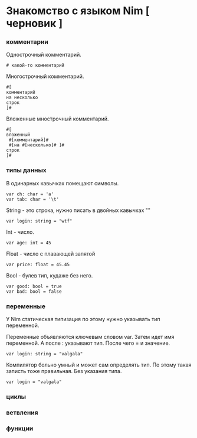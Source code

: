 # Знакомство с языком Nim [ черновик ]

### комментарии

Однострочный комментарий.
```
# какой-то комментарий
```
Многострочный комментарий.
```
#[
комментарий
на несколько
строк
]#
```
Вложенные мнострочный комментарий.
```
#[
вложенный
 #[комментарий]#
 #[на #[несколько]# ]#
строк
]#

```

### типы данных

В одинарных кавычках помещают символы.
```
var ch: char = 'a'
var tab: char = '\t'
```
String - это строка, нужно писать в двойных кавычках ""
```
var login: string = "wtf"
```
Int - число.
```
var age: int = 45
```
Float - число с плавающей запятой
```
var price: float = 45.45
```
Bool - булев тип, кудаже без него.
```
var good: bool = true
var bad: bool = false
```

### переменные
У Nim статическая типизация по этому нужно указывать тип переменной.

Переменные объявляются ключевым словом var. 
Затем идет имя переменной. 
А после : указывают тип. 
После чего = и значение.
```
var login: string = "valgala"
```
Компилятор больно умный и может сам определять тип. 
По этому такая записть тоже правильная. Без указания типа. 
```
var login = "valgala"
```

### циклы

### ветвления

### функции

